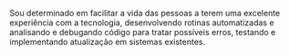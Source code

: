 Sou determinado em facilitar a vida das pessoas a terem uma excelente experiência com a tecnologia, 
desenvolvendo rotinas automatizadas e analisando e debugando código para tratar possíveis erros, 
testando e implementando atualização em sistemas existentes.
